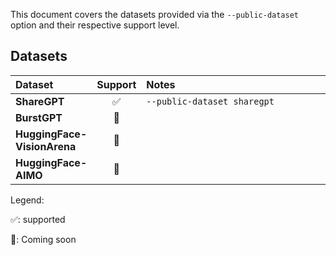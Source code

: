<!--
SPDX-FileCopyrightText: Copyright (c) 2024-2025 NVIDIA CORPORATION & AFFILIATES. All rights reserved.
SPDX-License-Identifier: Apache-2.0

Licensed under the Apache License, Version 2.0 (the "License");
you may not use this file except in compliance with the License.
You may obtain a copy of the License at

http://www.apache.org/licenses/LICENSE-2.0

Unless required by applicable law or agreed to in writing, software
distributed under the License is distributed on an "AS IS" BASIS,
WITHOUT WARRANTIES OR CONDITIONS OF ANY KIND, either express or implied.
See the License for the specific language governing permissions and
limitations under the License.
-->

This document covers the datasets provided via the `--public-dataset` option and their respective support level.

## Datasets

<table style="width:100%; border-collapse: collapse;">
  <thead>
    <tr>
      <th style="width:15%; text-align: left;">Dataset</th>
      <th style="width:10%; text-align: center;">Support</th>
      <th style="width:65%; text-align: left;">Notes</th>
    </tr>
  </thead>
  <tbody>
    <tr>
      <td><strong>ShareGPT</strong></td>
      <td style="text-align: center;">✅</td>
      <td><code>--public-dataset sharegpt</code></td>
    </tr>
    <tr>
      <td><strong>BurstGPT</strong></td>
      <td style="text-align: center;">🚧</td>
      <td></td>
    </tr>
    <tr>
      <td><strong>HuggingFace-VisionArena</strong></td>
      <td style="text-align: center;">🚧</td>
      <td></td>
    </tr>
    <tr>
      <td><strong>HuggingFace-AIMO</strong></td>
      <td style="text-align: center;">🚧</td>
      <td></td>
    </tr>
  </tbody>
</table>

Legend:

✅: supported

🚧: Coming soon
